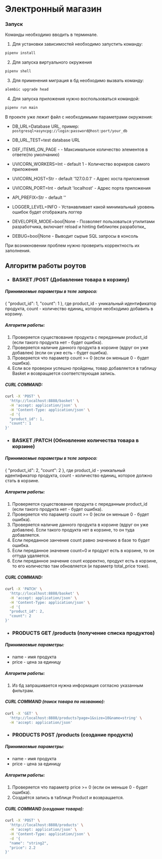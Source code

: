 # Электронный магазин

### Запуск

Команды необходимо вводить в терминале.

1. Для установки зависимостей необходимо запустить команду:
```bash
pipenv install
```

2. Для запуска виртуального окружения
```bash
pipenv shell
```

3. Для применения миграция в бд необходимо вызвать команду:
```bash
alembic upgrade head
```

4. Для запуска приложения нужно воспользоваться командой:
```bash
pipenv run main
```


В проекте уже лежит файл с необходимыми параметрами окружения:

- DB_URL=Database URL, пример: ```postgresql+asyncpg://login:password@host:port/your_db```
- DB_URL_TEST=test database URL
- DEF_ITEMS_ON_PAGE - - Максимальное количество элементов в ответе(по умолчанию)

- UVICORN_WORKERS=Int - default 1           - Количество воркеров самого приложения
- UVICORN_HOST=Str - default '127.0.0.1'    - Адрес хоста приложения
- UVICORN_PORT=Int - default 'localhost'    - Адрес порта приложения
- API_PREFIX=Str - default ''

- LOGGER_LEVEL=INFO             - Устанавливает какой минимальный уровень ошибок будет отображать логгер
- DEVELOPER_MODE=bool|None      - Позволяет пользоваться утилитами разработчика, включает reload и hinting библиотек разработки_
- DEBUG=bool|None               - Выводит сырые SQL запросы в консоль

При возникновении проблем нужно проверить корректность их заполнения.


## Алгоритм работы роутов

- ### BASKET /POST (Добавление товара в корзину)

##### Принимаемые параметры в теле запроса:
{
  "product_id": 1, 
  "count": 1
}, где product_id - уникальный идентификатор продукта, count - количество единиц, которое необходимо добавить в корзину.

##### Алгоритм работы:
1. Проверяется существование продукта с переданным product_id (если такого продукта нет - будет ошибка).
2. Проверяется наличие данного продукта в корзине (вдруг он уже добавлен) (если он уже есть - будет ошибка).
3. Проверяется что параметр count >= 0 (если он меньше 0 - будет ошибка).
4. Если все проверки успешно пройдены, товар добавляется в таблицу Basket и возвращается соответствующая запись.

##### CURL COMMAND:
```bash
curl -X 'POST' \
  'http://localhost:8888/basket' \
  -H 'accept: application/json' \
  -H 'Content-Type: application/json' \
  -d '{
  "product_id": 1,
  "count": 1
}'
```

- ### BASKET /PATCH (Обновление количества товара в корзине)

##### Принимаемые параметры в теле запроса:
{
  "product_id": 2,
  "count": 2
}, где product_id - уникальный идентификатор продукта, count - количество единиц, которое должно стать в корзине.

##### Алгоритм работы:
1. Проверяется существование продукта с переданным product_id (если такого продукта нет - будет ошибка).
2. Проверяется что параметр count >= 0 (если он меньше 0 - будет ошибка).
3. Проверяется наличие данного продукта в корзине (вдруг он уже добавлен). Если такого продукта нет в корзине,
то он туда добавляется.
4. Если переданное занчение count равно значению в базе то будет ошибка.
5. Если переданное значение count=0 и продукт есть в корзине, то он оттуда удаляется.
6. Если переданное значение count корректно, продукт есть в корзине, то его количество там обновляется 
(и параметр total_price тоже).

##### CURL COMMAND:
```bash
curl -X 'PATCH' \
  'http://localhost:8888/basket' \
  -H 'accept: application/json' \
  -H 'Content-Type: application/json' \
  -d '{
  "product_id": 2,
  "count": 2
}'
```

- ### PRODUCTS GET /products (получение списка продуктов)

##### Принимаемые параметры:
  - name - имя продукта
  - price - цена за единицу

##### Алгоритм работы:
1. Из бд запрашивается нужна информация согласно указанным фильтрам.

##### CURL COMMAND (поиск товара по названию):
```bash
curl -X 'GET' \
  'http://localhost:8888/products?page=1&size=10&name=string' \
  -H 'accept: application/json'
```


- ### PRODUCTS POST /products (создание продукта)

##### Принимаемые параметры:
  - name - имя продукта
  - price - цена за единицу

##### Алгоритм работы:
1. Проверяется что параметр price >= 0 (если он меньше 0 - будет ошибка).
2. Создаётся запись в таблице Product и возвращается.


##### СURL COMMAND (создание товара):
```bash
curl -X 'POST' \
  'http://localhost:8888/products' \
  -H 'accept: application/json' \
  -H 'Content-Type: application/json' \
  -d '{
  "name": "string2",
  "price": 2.2
}'
```


